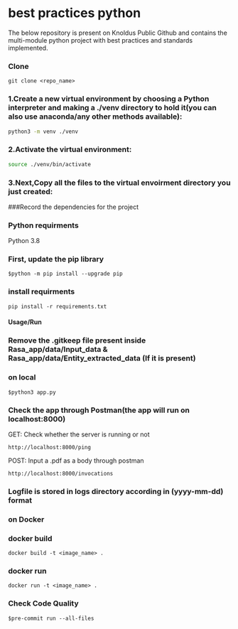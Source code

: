 # best practices python
The below repository is present on Knoldus Public Github and contains the multi-module python project with best practices and standards implemented.


### Clone
```
git clone <repo_name>
```

### 1.Create a new virtual environment by choosing a Python interpreter and making a ./venv directory to hold it(you can also use  anaconda/any other methods available):
```bash
python3 -m venv ./venv
```
### 2.Activate the virtual environment:
```bash
source ./venv/bin/activate
```

### 3.Next,Copy all the files to the virtual envoirment directory you just created:


###Record the dependencies for the project

### Python requirments
Python 3.8

### First, update the pip library
```
$python -m pip install --upgrade pip
```
### install requirments
```
pip install -r requirements.txt 
```



#### Usage/Run

### Remove the .gitkeep file present inside Rasa_app/data/Input_data & Rasa_app/data/Entity_extracted_data (If it is present)

###  on local
```
$python3 app.py
```

### Check the app through Postman(the app will run on localhost:8000)

GET: Check whether the server is running or not
```
http://localhost:8000/ping

```

POST: Input a .pdf as a body through postman
```
http://localhost:8000/invocations

```

### Logfile is stored in logs directory according in (yyyy-mm-dd) format


### on Docker

### docker build 
```
docker build -t <image_name> .

```
### docker run
```
docker run -t <image_name> .
```

### Check Code Quality

```
$pre-commit run --all-files

```


